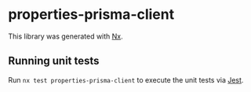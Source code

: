 # properties-prisma-client

This library was generated with [Nx](https://nx.dev).

## Running unit tests

Run `nx test properties-prisma-client` to execute the unit tests via [Jest](https://jestjs.io).
